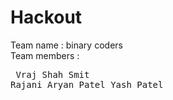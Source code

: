 # Hackout
Team name : binary coders<br>
Team members :
    <pre>
    Vraj Shah
    Smit Rajani
    Aryan Patel
    Yash Patel
    </pre>
